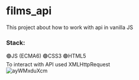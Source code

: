 # films_api
This project about how to work with api in vanilla JS        
### Stack:    
:green_circle:JS (ECMA6)
:green_circle:CSS3
:green_circle:HTML5    
To interact with API used XMLHttpRequest    
![ayWMxduXcm](https://user-images.githubusercontent.com/86303341/139121728-a4b4a902-fff0-4ce7-ac7b-0b68e19d5a24.gif)
